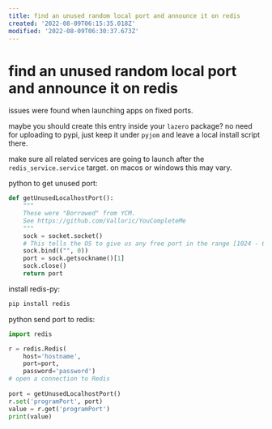 ```yaml
---
title: find an unused random local port and announce it on redis
created: '2022-08-09T06:15:35.018Z'
modified: '2022-08-09T06:30:37.673Z'
---
```


# find an unused random local port and announce it on redis

issues were found when launching apps on fixed ports.

maybe you should create this entry inside your `lazero` package? no need for uploading to pypi, just keep it under `pyjom` and leave a local install script there.

make sure all related services are going to launch after the `redis_service.service` target. on macos or windows this may vary.

python to get unused port:
```python
def getUnusedLocalhostPort():
    """
    These were "Borrowed" from YCM.
    See https://github.com/Valloric/YouCompleteMe
    """
    sock = socket.socket()
    # This tells the OS to give us any free port in the range [1024 - 65535]
    sock.bind(("", 0))
    port = sock.getsockname()[1]
    sock.close()
    return port
```

install redis-py:
```bash
pip install redis
```

python send port to redis:
```python
import redis

r = redis.Redis(
    host='hostname',
    port=port, 
    password='password')
# open a connection to Redis
 
port = getUnusedLocalhostPort()
r.set('programPort', port)
value = r.get('programPort')
print(value)

```
